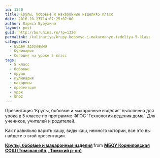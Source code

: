 ```yaml
---
id: 1320
title: Крупы, бобовые и макаронные изделия5 класс
date: 2016-10-23T14:07:25+07:00
author: Лариса Бурухина
layout: post
guid: http://buruhina.ru/?p=1320
permalink: /kulinariya/krupy-bobovye-i-makaronnye-izdeliya-5-klass
categories:
  - Будем здоровыми
  - Кулинария
  - Сегодня на уроке 5 класс
tags:
  - 5 класс
  - бобовые
  - крупы
  - кулинария
  - макароны
  - презентция
  - урок
  - ФГОС
---
```

Презентация 'Крупы, бобовые и макаронные изделия' выполнена для урока в 5 классе по программе ФГОС 'Технология ведения дома'. Для учеников, учителей и родителей.

Как правильно варить кашу, виды каш, немного истории, все это вы найдете в этой презентации.



<div style="margin-bottom:5px">
  <strong> <a href="https://www.slideshare.net/viktorz1986/ss-67543353" title="Крупы, бобовые и макаронные изделия" target="_blank">Крупы, бобовые и макаронные изделия</a> </strong> from <strong><a target="_blank" href="http://www.slideshare.net/viktorz1986">МБОУ Корниловская СОШ (Томская обл., Томский р-он)</a></strong>
</div>

&nbsp;
